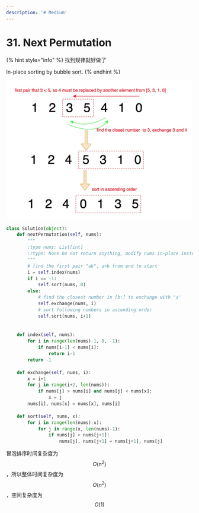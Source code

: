 ```yaml
---
description: '# Medium'
---
```


# 31. Next Permutation

{% hint style="info" %}
找到规律就好做了

In-place sorting by bubble sort.
{% endhint %}

![Solution](.gitbook/assets/1597798529891.jpg)

```python
class Solution(object):
    def nextPermutation(self, nums):
        """
        :type nums: List[int]
        :rtype: None Do not return anything, modify nums in-place instead.
        """
        # find the first pair "ab", a<b from end to start
        i = self.index(nums)
        if i == -1:
            self.sort(nums, 0)
        else:
            # find the closest number in [b:] to exchange with 'a'
            self.exchange(nums, i)
            # sort following numbers in ascending order
            self.sort(nums, i+1)
        
        
    def index(self, nums):
        for i in range(len(nums)-1, 0, -1):
            if nums[i-1] < nums[i]:
                return i-1
        return -1
            
    def exchange(self, nums, i):
        x = i+1
        for j in range(i+2, len(nums)):
            if nums[j] > nums[i] and nums[j] < nums[x]:
                x = j
        nums[i], nums[x] = nums[x], nums[i]
        
    def sort(self, nums, x):
        for i in range(len(nums)-x):
            for j in range(x, len(nums)-1):
                if nums[j] > nums[j+1]:
                    nums[j], nums[j+1] = nums[j+1], nums[j]
```

冒泡排序时间复杂度为 $$O(n^2)$$ ，所以整体时间复杂度为 $$O(n^2)$$ ，空间复杂度为 $$O(1)$$ 

